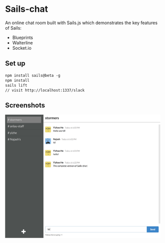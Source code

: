 # Sails-chat

An online chat room built with Sails.js which demonstrates the key features of Sails:

+ Blueprints
+ Walterline
+ Socket.io

## Set up

```
npm install sails@beta -g
npm install
sails lift
// visit http://localhost:1337/slack
```

## Screenshots

![sails-chat](./assets/images/sails-chat.jpg)

